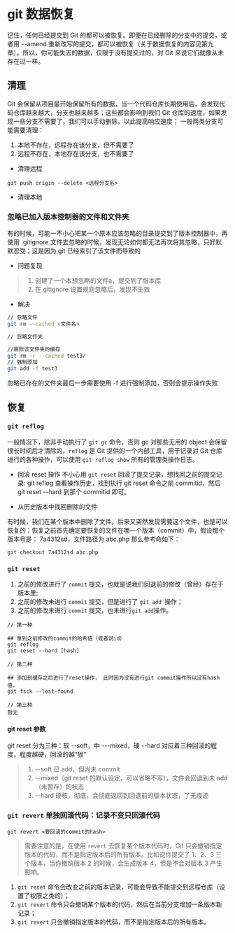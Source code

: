# git 数据恢复

记住，任何已经提交到 Git 的都可以被恢复。即便在已经删除的分支中的提交，或者用 --amend 重新改写的提交，都可以被恢复（关于数据恢复的内容见第九章）。所以，你可能失去的数据，仅限于没有提交过的，对 Git 来说它们就像从未存在过一样。

## 清理
Git 会保留从项目最开始保留所有的数据，当一个代码仓库长期使用后，会发现代码仓库越来越大，分支也越来越多；这些都会影响到我们 Git 仓库的速度，如果发现一些分支不需要了，我们可以手动删除，以此提高响应速度；
一般两类分支可能需要清理：

1. 本地不存在，远程存在该分支，但不需要了
2. 远程不存在，本地存在该分支，也不需要了

- 清理远程
```
git push origin --delete <远程分支名>
```
- 清理本地

### 忽略已加入版本控制器的文件和文件夹

有的时候，可能一不小心把某一个原本应该忽略的目录提交到了版本控制器中，再使用 .gitignore 文件去忽略的时候，发现无论如何都无法再次将其忽略，只好默默忍受；这是因为 git 已经索引了该文件而导致的

- 问题复现
>1. 创建了一个本想忽略的文件a，提交到了版本库 
>2. 在.gitignore 设置规则忽略后，发现不生效

- 解决
```bash
// 忽略文件
git rm --cached <文件名>

// 忽略文件夹

//删除该文件夹的缓存
git rm -r --cached test3/
// 强制添加
git add -f test3
```
忽略已存在的文件夹最后一步需要使用 -f 进行强制添加，否则会提示操作失败

## 恢复

### `git reflog` 
一般情况下，除非手动执行了 `git gc` 命令，否则 gc 对那些无用的 object 会保留很长时间后才清除的，`reflog` 是 Git 提供的一个内部工具，用于记录对 Git 仓库进行的各种操作，可以使用 `git reflog show` 所有的管理类操作日志。

- 回滚 reset 操作
不小心用 `git reset` 回滚了提交记录，想找回之前的提交记录: git reflog 查看操作历史，找到执行 git reset 命令之前 commitid，然后 git reset --hard 到那个 commitid 即可。

- 从历史版本中找回删除的文件

有时候，我们在某个版本中删除了文件，后来又突然发现需要这个文件，也是可以恢复的；恢复之前首先确定要恢复的文件在哪一个版本（commit）中，假设那个版本号是： 7a4312sd，文件路径为 abc.php 那么参考命如下：
```
git checkout 7a4312sd abc.php
```

### `git reset`

1. 之前的修改进行了 `commit` 提交，也就是说我们回退前的修改（曾经）存在于版本里;
2. 之前的修改未进行 `commit` 提交，但是进行了 `git add `操作；
3. 之前的修改未进行 `commit` 提交，也未进行`git add`操作。

```shell
// 第一种

## 拿到之前修改的commit的哈希值（或者说id）
git reflog 
git reset --hard [hash]

// 第二种

## 添加到缓存之后进行了reset操作， 此时因为没有进行git commit操作所以没有hash值，
git fsck --lost-found

// 第三种
暂无
```
#### git reset 参数
git reset 分为三种：软 --soft，中 ---mixed，硬 --hard 对应着三种回滚的程度，程度越硬，回滚的越“狠” 

>1. --soft 已 add，但尚未 commit
>2. --mixed（git reset 的默认设定，可以省略不写），文件会回退到未 add（未暂存）的状态 
>3. --hard 硬核，彻底，会彻底返回到回退前的版本状态，了无痕迹

### `git revert` 单独回滚代码：记录不变只回滚代码
```
git revert <要回滚的commit的hash>
```
>需要注意的是，在使用 `revert` 去恢复某个版本代码时，Git 只会撤销指定版本的代码，而不是指定版本后的所有版本。比如说你提交了 1、2、3 三个版本，当你撤销版本 2 的时候，会生成版本 4，但是不会对版本 3 产生影响。

1. `git reset` 命令会改变之前的版本记录，可能会导致不能提交到远程仓库（设置了权限之类的）；
2. `git revert` 命令只会撤销某个版本的代码，然后在当前分支增加一条版本新记录；
3. `git revert` 只会撤销指定版本的代码，而不是指定版本后的所有版本。
